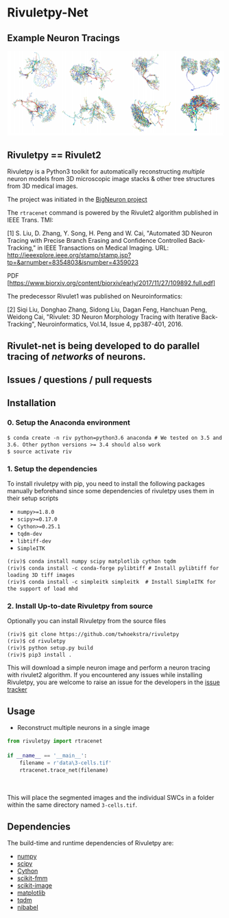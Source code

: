 <!--
 Copyright (c) 2016, RivuletStudio, The University of Sydney, AU
 All rights reserved.

 This file is part of Rivuletpy <https://github.com/RivuletStudio/rivuletpy>

 Redistribution and use in source and binary forms, with or without
 modification, are permitted provided that the following conditions are met:

     1. Redistributions of source code must retain the above copyright
        notice, this list of conditions and the following disclaimer.
     2. Redistributions in binary form must reproduce the above copyright
        notice, this list of conditions and the following disclaimer in the
        documentation and/or other materials provided with the distribution.
     3. Neither the name of the copyright holder nor the names of
        its contributors may be used to endorse or promote products
        derived from this software without specific prior written permission.

 THIS SOFTWARE IS PROVIDED BY THE COPYRIGHT HOLDERS AND CONTRIBUTORS "AS IS" AND
 ANY EXPRESS OR IMPLIED WARRANTIES, INCLUDING, BUT NOT LIMITED TO, THE IMPLIED
 WARRANTIES OF MERCHANTABILITY AND FITNESS FOR A PARTICULAR PURPOSE ARE
 DISCLAIMED. IN NO EVENT SHALL THE COPYRIGHT HOLDER OR CONTRIBUTORS BE LIABLE FOR ANY
 DIRECT, INDIRECT, INCIDENTAL, SPECIAL, EXEMPLARY, OR CONSEQUENTIAL DAMAGES
 (INCLUDING, BUT NOT LIMITED TO, PROCUREMENT OF SUBSTITUTE GOODS OR SERVICES;
 LOSS OF USE, DATA, OR PROFITS; OR BUSINESS INTERRUPTION) HOWEVER CAUSED AND
 ON ANY THEORY OF LIABILITY, WHETHER IN CONTRACT, STRICT LIABILITY, OR TORT
 (INCLUDING NEGLIGENCE OR OTHERWISE) ARISING IN ANY WAY OUT OF THE USE OF THIS
 SOFTWARE, EVEN IF ADVISED OF THE POSSIBILITY OF SUCH DAMAGE.
 -->

# Rivuletpy-Net
## Example Neuron Tracings
![alt text](meta/rivulet2_showcase.png "neuron showcase")

## Rivuletpy == Rivulet2 
Rivuletpy is a Python3 toolkit for automatically reconstructing *multiple* neuron models from 3D microscopic image stacks & other tree structures from 3D medical images.

The project was initiated in the [BigNeuron project](https://alleninstitute.org/bigneuron/about/)

The `rtracenet` command is powered by the Rivulet2 algorithm published in IEEE Trans. TMI:

[1] S. Liu, D. Zhang, Y. Song, H. Peng and W. Cai, "Automated 3D Neuron Tracing with Precise Branch Erasing and Confidence Controlled Back-Tracking," in IEEE Transactions on Medical Imaging. URL: http://ieeexplore.ieee.org/stamp/stamp.jsp?tp=&arnumber=8354803&isnumber=4359023

PDF [https://www.biorxiv.org/content/biorxiv/early/2017/11/27/109892.full.pdf]

The predecessor Rivulet1 was published on Neuroinformatics:

[2] Siqi Liu, Donghao Zhang, Sidong Liu, Dagan Feng, Hanchuan Peng, Weidong Cai, 
"Rivulet: 3D Neuron Morphology Tracing with Iterative Back-Tracking", 
Neuroinformatics, Vol.14, Issue 4, pp387-401, 2016.

## Rivulet-net is being developed to do parallel tracing of *networks* of neurons.

## Issues / questions / pull requests

## Installation

### 0. Setup the Anaconda environment
```
$ conda create -n riv python=python3.6 anaconda # We tested on 3.5 and 3.6. Other python versions >= 3.4 should also work
$ source activate riv
```

### 1. Setup the dependencies
To install rivuletpy with pip, you need to install the following packages manually beforehand since some dependencies of rivuletpy uses them in their setup scripts
* `numpy>=1.8.0`
* `scipy>=0.17.0`
* `Cython>=0.25.1`
* `tqdm-dev`
* `libtiff-dev`
* `SimpleITK`

```
(riv)$ conda install numpy scipy matplotlib cython tqdm 
(riv)$ conda install -c conda-forge pylibtiff # Install pylibtiff for loading 3D tiff images
(riv)$ conda install -c simpleitk simpleitk  # Install SimpleITK for the support of load mhd
```

### 2. Install Up-to-date Rivuletpy from source
Optionally you can install Rivuletpy from the source files

```
(riv)$ git clone https://github.com/twhoekstra/rivuletpy
(riv)$ cd rivuletpy
(riv)$ python setup.py build
(riv)$ pip3 install .
```

This will download a simple neuron image and perform a neuron tracing with rivulet2 algorithm. If you encountered any issues while installing Rivuletpy, you are welcome to raise an issue for the developers in the [issue tracker](https://github.com/RivuletStudio/rivuletpy/issues)

## Usage
- Reconstruct multiple neurons in a single image

```python
from rivuletpy import rtracenet

if __name__ == '__main__':
    filename = r'data\3-cells.tif'
    rtracenet.trace_net(filename)

    
```

This will place the segmented images and the individual SWCs in a folder within the same 
directory named `3-cells.tif`.



## Dependencies

The build-time and runtime dependencies of Rivuletpy are:

* [numpy](http://www.numpy.org/)
* [scipy](http://www.scipy.org/)
* [Cython](http://cython.org/)
* [scikit-fmm](https://github.com/scikit-fmm)
* [scikit-image](https://github.com/scikit-image)
* [matplotlib](http://www.matplotlib.org/)
* [tqdm](https://github.com/noamraph/tqdm)
* [nibabel](http://nipy.org/nibabel/)
